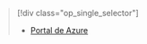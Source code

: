 > [!div class="op_single_selector"]
> * [Portal de Azure](../articles/storage/common/storage-enable-and-view-metrics.md)
> 
> 

